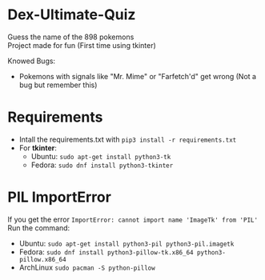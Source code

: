 # Dex-Ultimate-Quiz
Guess the name of the 898 pokemons<br>
Project made for fun (First time using tkinter)
<br>

Knowed Bugs:
- Pokemons with signals like "Mr. Mime" or "Farfetch'd" get wrong (Not a bug but remember this)

# Requirements
- Intall the requirements.txt with `pip3 install -r requirements.txt`
- For **tkinter**:
	- Ubuntu: `sudo apt-get install python3-tk`
	- Fedora: `sudo dnf install python3-tkinter`

# PIL ImportError
If you get the error `ImportError: cannot import name 'ImageTk' from 'PIL'`<br>
Run the command: 
- Ubuntu: `sudo apt-get install python3-pil python3-pil.imagetk`
- Fedora: `sudo dnf install python3-pillow-tk.x86_64 python3-pillow.x86_64 `
- ArchLinux `sudo pacman -S python-pillow `

